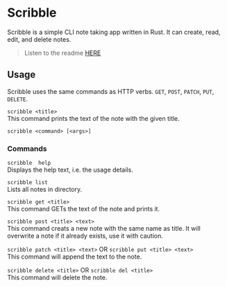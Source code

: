 # Scribble
Scribble is a simple CLI note taking app written in Rust. It can create, read, edit, and delete notes.  
> Listen to the readme [HERE](https://postcast-app.now.sh/play/aHR0cHM6Ly9yYXcuZ2l0aHVidXNlcmNvbnRlbnQuY29tL0pheTk1OTYvc2NyaWJibGUvbWFzdGVyL1JFQURNRS5tZA==)  

## Usage
Scribble uses the same commands as HTTP verbs.
`GET`, `POST`, `PATCH`, `PUT`, `DELETE`.

```scribble <title>```  
This command prints the text of the note with the given title.

```scribble <command> [<args>] ```
### Commands
`scribble  help `   
Displays the help text, i.e. the usage details.

`scribble list `  
Lists all notes in directory.

`scribble get <title>`  
This command GETs the text of the note and prints it.  

`scribble post <title> <text>`  
This command creats a new note with the same name as title. It will overwrite a note if it already exists, use it with caution.

`scribble patch <title> <text>` OR `scribble put <title> <text>`  
This command will append the text to the note.

`scribble delete <title>` OR `scribble del <title>`  
This command will delete the note.